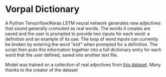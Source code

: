 # Vorpal Dictionary

A Python Tensorflow/Keras LSTM neural network generates new adjectives that sound generally cromulent as real words. The words it creates are saved and the user is prompted to provide two inputs for each word: a definition and an example of its use. The loop of word inputs can currently be broken by entering the word "exit" when prompted for a definition. The script then puts this information together into a full dictionary entry for each word that the user defined, saved into another text file.

Model was trained on a collection of real adjectives from [this dataset](https://www.kaggle.com/jordansiem/adjectives-list). Many thanks to the creator of the dataset
